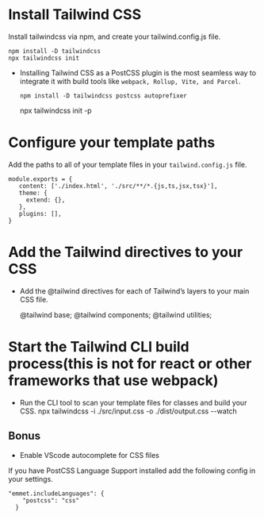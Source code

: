 # Install Tailwind CSS
Install tailwindcss via npm, and create
your tailwind.config.js file.

    npm install -D tailwindcss
    npx tailwindcss init

* Installing Tailwind CSS as a PostCSS plugin is the most seamless
way to integrate it with build tools like `webpack, Rollup, Vite, and Parcel`.

      npm install -D tailwindcss postcss autoprefixer
     npx tailwindcss init -p

# Configure your template paths
Add the paths to all of your template files in your
`tailwind.config.js` file.

    module.exports = {
       content: ['./index.html', './src/**/*.{js,ts,jsx,tsx}'],
       theme: {
         extend: {},
       },
       plugins: [],
    }  

# Add the Tailwind directives to your CSS
* Add the @tailwind directives for each of 
  Tailwind’s layers to your main CSS file.

	@tailwind base;
	@tailwind components;
	@tailwind utilities;

# Start the Tailwind CLI build process(this is not for react or other frameworks that use webpack)
* Run the CLI tool to scan your template files
  for classes and build your CSS.
	npx tailwindcss -i ./src/input.css -o ./dist/output.css --watch


## Bonus
* Enable VScode autocomplete for CSS files

If you have PostCSS Language Support 
installed add the following config 
in your settings.

    "emmet.includeLanguages": {
        "postcss": "css"
      }
